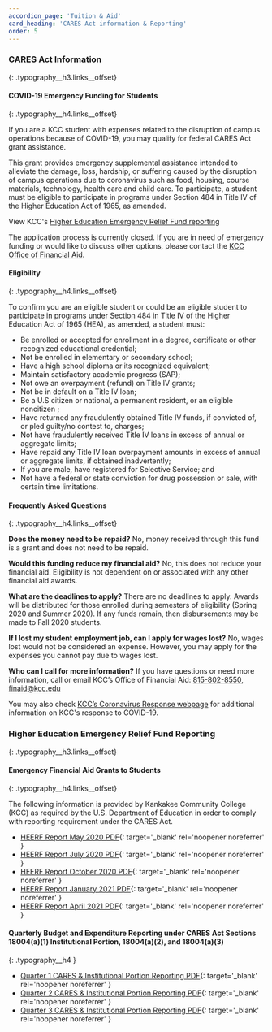 ```yaml
---
accordion_page: 'Tuition & Aid'
card_heading: 'CARES Act information & Reporting'
order: 5
---
```


### CARES Act Information
{: .typography__h3.links__offset}

#### ​COVID-19 Emergency Funding for Students
{: .typography__h4.links__offset}

If you are a KCC student with expenses related to the disruption of campus operations because of COVID-19, you may qualify for federal CARES Act grant assistance.

This grant provides emergency supplemental assistance intended to alleviate the damage, loss, hardship, or suffering caused by the disruption of campus operations due to coronavirus such as food, housing, course materials, technology, health care and child care. To participate, a student must be eligible to participate in programs under Section 484 in Title IV of the Higher Education Act of 1965, as amended.

View KCC's [Higher Education Emergency Relief Fund reporting](#higher-education-emergency-relief-fund-reporting)

The application process is currently closed. If you are in need of emergency funding or would like to discuss other options, please contact the [KCC Office of Financial Aid](mailto:finaid@kcc.edu).

#### Eligibility
{: .typography__h4.links__offset}

To confirm you are an eligible student or could be an eligible student to participate in programs under Section 484 in Title IV of the Higher Education Act of 1965 (HEA), as amended, a student must:

* Be enrolled or accepted for enrollment in a degree, certificate or other recognized educational credential;
* Not be enrolled in elementary or secondary school;
* Have a high school diploma or its recognized equivalent;
* Maintain satisfactory academic progress (SAP);
* Not owe an overpayment (refund) on Title IV grants;
* Not be in default on a Title IV loan;
* Be a U.S citizen or national, a permanent resident, or an eligible noncitizen ;
* Have returned any fraudulently obtained Title IV funds, if convicted of, or pled guilty/no contest to, charges;
* Not have fraudulently received Title IV loans in excess of annual or aggregate limits;
* Have repaid any Title IV loan overpayment amounts in excess of annual or aggregate limits, if obtained inadvertently;
* If you are male, have registered for Selective Service; and
* Not have a federal or state conviction for drug possession or sale, with certain time limitations.

#### Frequently Asked Questions
{: .typography__h4.links__offset}

**Does the money need to be repaid?** No, money received through this fund is a grant and does not need to be repaid.

**Would this funding reduce my financial aid?** No, this does not reduce your financial aid. Eligibility is not dependent on or associated with any other financial aid awards.

**What are the deadlines to apply?** There are no deadlines to apply. Awards will be distributed for those enrolled during semesters of eligibility (Spring 2020 and Summer 2020). If any funds remain, then disbursements may be made to Fall 2020 students.

**If I lost my student employment job, can I apply for wages lost?** No, wages lost would not be considered an expense. However, you may apply for the expenses you cannot pay due to wages lost.

**Who can I call for more information?** If you have questions or need more information, call or email KCC’s Office of Financial Aid: [815-802-8550](tel:+18158028550), [finaid@kcc.edu](mailto:finaid@kcc.edu)

You may also check [KCC’s Coronavirus Response webpage](https://coronavirus.kcc.edu/) for additional information on KCC's response to COVID-19.​

### Higher Education Emergency Relief Fund Reporting
{: .typography__h3.links__offset}

#### ​Emergency Financial Aid Grants to Students
{: .typography__h4.links__offset}

The following information is provided by Kankakee Community College (KCC) as required by the U.S. Department of Education in order to comply with reporting requirement under the CARES Act.

- [HEERF Report May 2020 PDF](./uploads/pdf/HEERF%20Report%20May%202020.pdf){: target='_blank' rel='noopener noreferrer' }
- [HEERF Report July 2020 PDF](./uploads/pdf/HEERF%20Report%20July%202020.pdf){: target='_blank' rel='noopener noreferrer' }
- [HEERF Report October 2020 PDF](./uploads/pdf/HEERF%20Report%20October%202020.pdf){: target='_blank' rel='noopener noreferrer' }
- [HEERF Report January 2021 PDF](./uploads/pdf/HEERF%20Report%20January%202021.pdf){: target='_blank' rel='noopener noreferrer' }
- [HEERF Report April 2021 PDF](./uploads/pdf/HEERF%20Report%20April%202021.pdf){: target='_blank' rel='noopener noreferrer' }

#### Quarterly Budget and Expenditure Reporting under CARES Act Sections 18004(a)(1) Institutional Portion, 18004(a)(2), and 18004(a)(3)
{: .typography__h4 }

- [Quarter 1 CARES & Institutional Portion Reporting PDF](./uploads/pdf/Quarter%201%20CARES%20&%20Institutional%20Portion%20Reporting.pdf){: target='_blank' rel='noopener noreferrer' }
- [Quarter 2 CARES & Institutional Portion Reporting PDF](./uploads/pdf/Quarter%202%20CARES%20&%20Institutional%20Portion%20Reporting.pdf){: target='_blank' rel='noopener noreferrer' }
- [Quarter 3 CARES & Institutional Portion Reporting PDF](./uploads/pdf/Quarter%203%20CARES%20&%20Institutional%20Portion%20Reporting.pdf){: target='_blank' rel='noopener noreferrer' }